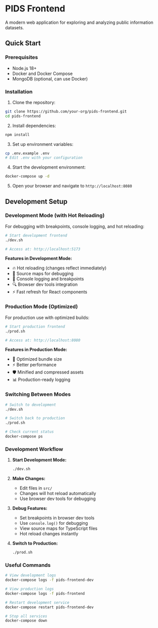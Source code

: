 # PIDS Frontend

A modern web application for exploring and analyzing public information datasets.

## Quick Start

### Prerequisites

- Node.js 18+ 
- Docker and Docker Compose
- MongoDB (optional, can use Docker)

### Installation

1. Clone the repository:
```bash
git clone https://github.com/your-org/pids-frontend.git
cd pids-frontend
```

2. Install dependencies:
```bash
npm install
```

3. Set up environment variables:
```bash
cp .env.example .env
# Edit .env with your configuration
```

4. Start the development environment:
```bash
docker-compose up -d
```

5. Open your browser and navigate to `http://localhost:8080`

## Development Setup

### Development Mode (with Hot Reloading)

For debugging with breakpoints, console logging, and hot reloading:

```bash
# Start development frontend
./dev.sh

# Access at: http://localhost:5173
```

**Features in Development Mode:**
- 🔥 Hot reloading (changes reflect immediately)
- 🐛 Source maps for debugging
- 📝 Console logging and breakpoints
- 🔍 Browser dev tools integration
- ⚡ Fast refresh for React components

### Production Mode (Optimized)

For production use with optimized builds:

```bash
# Start production frontend
./prod.sh

# Access at: http://localhost:8080
```

**Features in Production Mode:**
- 🚀 Optimized bundle size
- ⚡ Better performance
- 🛡️ Minified and compressed assets
- 📊 Production-ready logging

### Switching Between Modes

```bash
# Switch to development
./dev.sh

# Switch back to production
./prod.sh

# Check current status
docker-compose ps
```

### Development Workflow

1. **Start Development Mode:**
   ```bash
   ./dev.sh
   ```

2. **Make Changes:**
   - Edit files in `src/`
   - Changes will hot reload automatically
   - Use browser dev tools for debugging

3. **Debug Features:**
   - Set breakpoints in browser dev tools
   - Use `console.log()` for debugging
   - View source maps for TypeScript files
   - Hot reload changes instantly

4. **Switch to Production:**
   ```bash
   ./prod.sh
   ```

### Useful Commands

```bash
# View development logs
docker-compose logs -f pids-frontend-dev

# View production logs
docker-compose logs -f pids-frontend

# Restart development service
docker-compose restart pids-frontend-dev

# Stop all services
docker-compose down
```